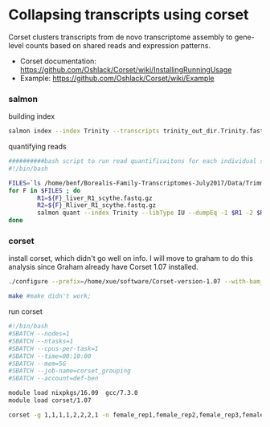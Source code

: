 # Collapsing transcripts using corset
Corset clusters transcripts from de novo transcriptome assembly to gene-level counts based on shared reads and expression patterns. 
- Corset documentation: https://github.com/Oshlack/Corset/wiki/InstallingRunningUsage
- Example: https://github.com/Oshlack/Corset/wiki/Example

### salmon
building index
```bash
salmon index --index Trinity --transcripts trinity_out_dir.Trinity.fasta
```
quantifying reads
```bash
##########bash script to run read quantificaitons for each individual separately using salmon  
#!/bin/bash

FILES=`ls /home/benf/Borealis-Family-Transcriptomes-July2017/Data/Trimmed/BJE*_liver_R1_scythe.fastq.gz | sed 's/_liver_R1_scythe.fastq.gz//g'`
for F in $FILES ; do
        R1=${F}_liver_R1_scythe.fastq.gz
        R2=${F}_Rliver_R1_scythe.fastq.gz
        salmon quant --index Trinity --libType IU --dumpEq -1 $R1 -2 $R2 --output ${F}.out
done
```
### corset
install corset, which didn't go well on info. I will move to graham to do this analysis since Graham already have Corset 1.07 installed. 
```bash
./configure --prefix=/home/xue/software/Corset-version-1.07 --with-bam_inc=/usr/local/samtools/1.3.1/ --with-bam_lib=/usr/local/samtools/1.3.1/

make #make didn't work; 
```
run corset
```bash
#!/bin/bash
#SBATCH --nodes=1
#SBATCH --ntasks=1
#SBATCH --cpus-per-task=1 
#SBATCH --time=00:10:00
#SBATCH --mem=5G
#SBATCH --job-name=corset_grouping
#SBATCH --account=def-ben

module load nixpkgs/16.09  gcc/7.3.0
module load corset/1.07

corset -g 1,1,1,1,2,2,2,1 -n female_rep1,female_rep2,female_rep3,female_rep4,female_rep1,female_rep2,female_rep3,female_rep4 -i salmon_eq_classes salmon_out/BJE*/aux_info/eq_classes.txt
```

